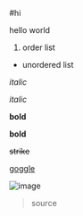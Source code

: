 #hi

hello world

1. order list

- unordered list

*italic*

_italic_

**bold**

__bold__

~~strike~~


[goggle](https://www.google.com)

![image](https://www.google.com/url?sa=i&url=https%3A%2F%2Fwww.pexels.com%2Fsearch%2Felephant%2F&psig=AOvVaw3Q86OyKTTtZG-MmPEe1B9s&ust=1761368628325000&source=images&cd=vfe&opi=89978449&ved=0CBUQjRxqFwoTCJCtxc6HvJADFQAAAAAdAAAAABAE)

> source